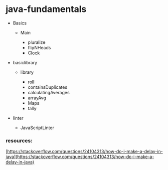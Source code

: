 # java-fundamentals

* Basics

  * Main 
     
     * pluralize
     * flipNHeads
     * Clock

* basiclibrary

  * library 

     * roll 
     * containsDuplicates
     * calculatingAverages
     * arrayAvg
     * Maps
     * tally 

* linter

    * JavaScriptLinter

    
        
        



### resources: 

[https://stackoverflow.com/questions/24104313/how-do-i-make-a-delay-in-java](https://stackoverflow.com/questions/24104313/how-do-i-make-a-delay-in-java)
     